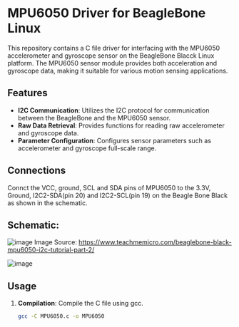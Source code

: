 # MPU6050 Driver for BeagleBone Linux

This repository contains a C file driver for interfacing with the MPU6050 accelerometer and gyroscope sensor on the BeagleBone Blacck Linux platform. The MPU6050 sensor module provides both acceleration and gyroscope data, making it suitable for various motion sensing applications.

## Features
- **I2C Communication**: Utilizes the I2C protocol for communication between the BeagleBone and the MPU6050 sensor.
- **Raw Data Retrieval**: Provides functions for reading raw accelerometer and gyroscope data.
- **Parameter Configuration**: Configures sensor parameters such as accelerometer and gyroscope full-scale range.

## Connections

Connct the VCC, ground, SCL and SDA pins of MPU6050 to the 3.3V, Ground, I2C2-SDA(pin 20) and I2C2-SCL(pin 19) on the Beagle Bone Black as shown in the schematic. 

## Schematic:
![image](https://github.com/sandeshbjain/MPU6050-Beaglebone-Linux/assets/31760278/f1ce634a-7791-4280-8966-7ee0a8bb323e)
Image Source: https://www.teachmemicro.com/beaglebone-black-mpu6050-i2c-tutorial-part-2/

![image](https://github.com/sandeshbjain/MPU6050-Beaglebone-Linux/assets/31760278/b5091bb9-dce1-4f0f-af47-aecee88cdd58)

## Usage
1. **Compilation**: Compile the C file using gcc.
   ```bash
   gcc -C MPU6050.c -o MPU6050






